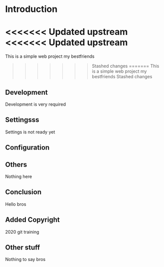 # Introduction

<<<<<<< Updated upstream
<<<<<<< Updated upstream
=======
This is a simple web project my bestfriends
>>>>>>> Stashed changes
=======
This is a simple web project my bestfriends
>>>>>>> Stashed changes

## Development

Development is very required

## Settingsss

Settings is not ready yet
## Configuration

## Others

Nothing here

## Conclusion

Hello bros

## Added Copyright

2020 git training

## Other stuff

Nothing to say bros